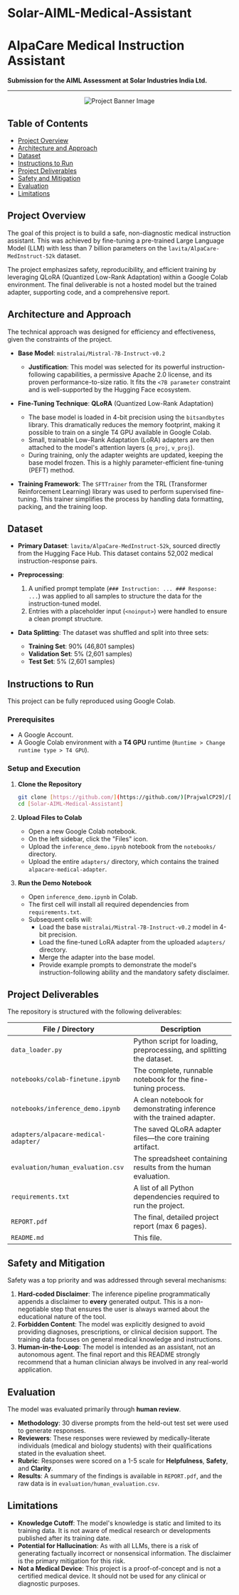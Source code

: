 # Solar-AIML-Medical-Assistant

# AlpaCare Medical Instruction Assistant

**Submission for the AIML Assessment at Solar Industries India Ltd.**

---

<p align="center">
  <img src="https://placehold.co/600x300/e2e8f0/2d3748?text=Medical+AI+Assistant&font=inter" alt="Project Banner Image">
</p>


## Table of Contents
- [Project Overview](#project-overview)
- [Architecture and Approach](#architecture-and-approach)
- [Dataset](#dataset)
- [Instructions to Run](#instructions-to-run)
- [Project Deliverables](#project-deliverables)
- [Safety and Mitigation](#safety-and-mitigation)
- [Evaluation](#evaluation)
- [Limitations](#limitations)

## Project Overview
The goal of this project is to build a safe, non-diagnostic medical instruction assistant. This was achieved by fine-tuning a pre-trained Large Language Model (LLM) with less than 7 billion parameters on the `lavita/AlpaCare-MedInstruct-52k` dataset.

The project emphasizes safety, reproducibility, and efficient training by leveraging QLoRA (Quantized Low-Rank Adaptation) within a Google Colab environment. The final deliverable is not a hosted model but the trained adapter, supporting code, and a comprehensive report.

## Architecture and Approach
The technical approach was designed for efficiency and effectiveness, given the constraints of the project.

- **Base Model**: `mistralai/Mistral-7B-Instruct-v0.2`
  - **Justification**: This model was selected for its powerful instruction-following capabilities, a permissive Apache 2.0 license, and its proven performance-to-size ratio. It fits the `<7B parameter` constraint and is well-supported by the Hugging Face ecosystem.

- **Fine-Tuning Technique**: **QLoRA** (Quantized Low-Rank Adaptation)
  - The base model is loaded in 4-bit precision using the `bitsandbytes` library. This dramatically reduces the memory footprint, making it possible to train on a single T4 GPU available in Google Colab.
  - Small, trainable Low-Rank Adaptation (LoRA) adapters are then attached to the model's attention layers (`q_proj`, `v_proj`).
  - During training, only the adapter weights are updated, keeping the base model frozen. This is a highly parameter-efficient fine-tuning (PEFT) method.

- **Training Framework**: The `SFTTrainer` from the TRL (Transformer Reinforcement Learning) library was used to perform supervised fine-tuning. This trainer simplifies the process by handling data formatting, packing, and the training loop.

## Dataset
- **Primary Dataset**: `lavita/AlpaCare-MedInstruct-52k`, sourced directly from the Hugging Face Hub. This dataset contains 52,002 medical instruction-response pairs.

- **Preprocessing**:
  1. A unified prompt template (`### Instruction: ... ### Response: ...`) was applied to all samples to structure the data for the instruction-tuned model.
  2. Entries with a placeholder input (`<noinput>`) were handled to ensure a clean prompt structure.

- **Data Splitting**: The dataset was shuffled and split into three sets:
  - **Training Set**: 90% (46,801 samples)
  - **Validation Set**: 5% (2,601 samples)
  - **Test Set**: 5% (2,601 samples)

## Instructions to Run
This project can be fully reproduced using Google Colab.

### Prerequisites
- A Google Account.
- A Google Colab environment with a **T4 GPU** runtime (`Runtime > Change runtime type > T4 GPU`).

### Setup and Execution
1.  **Clone the Repository**
    ```bash
    git clone [https://github.com/](https://github.com/)[PrajwalCP29]/[Solar-AIML-Medical-Assistant].git
    cd [Solar-AIML-Medical-Assistant]
    ```

2.  **Upload Files to Colab**
    - Open a new Google Colab notebook.
    - On the left sidebar, click the "Files" icon.
    - Upload the `inference_demo.ipynb` notebook from the `notebooks/` directory.
    - Upload the entire `adapters/` directory, which contains the trained `alpacare-medical-adapter`.

3.  **Run the Demo Notebook**
    - Open `inference_demo.ipynb` in Colab.
    - The first cell will install all required dependencies from `requirements.txt`.
    - Subsequent cells will:
      - Load the base `mistralai/Mistral-7B-Instruct-v0.2` model in 4-bit precision.
      - Load the fine-tuned LoRA adapter from the uploaded `adapters/` directory.
      - Merge the adapter into the base model.
      - Provide example prompts to demonstrate the model's instruction-following ability and the mandatory safety disclaimer.

## Project Deliverables
The repository is structured with the following deliverables:

| File / Directory                     | Description                                                                 |
| ------------------------------------ | --------------------------------------------------------------------------- |
| `data_loader.py`                     | Python script for loading, preprocessing, and splitting the dataset.        |
| `notebooks/colab-finetune.ipynb`     | The complete, runnable notebook for the fine-tuning process.                |
| `notebooks/inference_demo.ipynb`     | A clean notebook for demonstrating inference with the trained adapter.      |
| `adapters/alpacare-medical-adapter/` | The saved QLoRA adapter files—the core training artifact.                   |
| `evaluation/human_evaluation.csv`    | The spreadsheet containing results from the human evaluation.               |
| `requirements.txt`                   | A list of all Python dependencies required to run the project.              |
| `REPORT.pdf`                         | The final, detailed project report (max 6 pages).                           |
| `README.md`                          | This file.                                                                  |

## Safety and Mitigation
Safety was a top priority and was addressed through several mechanisms:

1.  **Hard-coded Disclaimer**: The inference pipeline programmatically appends a disclaimer to **every** generated output. This is a non-negotiable step that ensures the user is always warned about the educational nature of the tool.
2.  **Forbidden Content**: The model was explicitly designed to avoid providing diagnoses, prescriptions, or clinical decision support. The training data focuses on general medical knowledge and instructions.
3.  **Human-in-the-Loop**: The model is intended as an assistant, not an autonomous agent. The final report and this README strongly recommend that a human clinician always be involved in any real-world application.

## Evaluation
The model was evaluated primarily through **human review**.

- **Methodology**: 30 diverse prompts from the held-out test set were used to generate responses.
- **Reviewers**: These responses were reviewed by medically-literate individuals (medical and biology students) with their qualifications stated in the evaluation sheet.
- **Rubric**: Responses were scored on a 1-5 scale for **Helpfulness**, **Safety**, and **Clarity**.
- **Results**: A summary of the findings is available in `REPORT.pdf`, and the raw data is in `evaluation/human_evaluation.csv`.

## Limitations
- **Knowledge Cutoff**: The model's knowledge is static and limited to its training data. It is not aware of medical research or developments published after its training date.
- **Potential for Hallucination**: As with all LLMs, there is a risk of generating factually incorrect or nonsensical information. The disclaimer is the primary mitigation for this risk.
- **Not a Medical Device**: This project is a proof-of-concept and is not a certified medical device. It should not be used for any clinical or diagnostic purposes.
```eof
